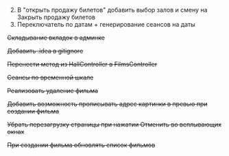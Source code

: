 2) В "открыть продажу билетов" добавить выбор залов и смену на Закрыть продажу билетов
8) Переключатель по датам + генерирование сеансов на даты


~~Складывание вкладок в админке~~

~~Добавить .idea в gitignore~~

~~Перенести метод из HallController в FilmsController~~

~~Сеансы по временной шкале~~

~~Реализовать удаление фильма~~

~~Добавить возможность прописывать адрес картинки в превью при создании фильма~~

~~Убрать перезагрузку страницы при нажатии Отменить во всплывающих окнах~~

~~При создании фильма обновлять список фильмов~~

